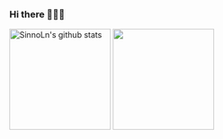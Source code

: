 ### Hi there 👋👋👋

<a href="https://github.com/SinnoLn"><img align="center" style="height:180px" src="https://github-readme-stats.vercel.app/api?username=SinnoLn&show_icons=true&include_all_commits=true&theme=dracula" alt="SinnoLn's github stats" /></a>
<a href="https://github.com/SinnoLn"><img align="center" style="height:180px" src="https://github-readme-stats.vercel.app/api/top-langs/?username=SinnoLn&layout=compact&theme=dracula&hide=jupyter%20notebook" /></a>

<!-- [![Solved.ac Profile](http://mazassumnida.wtf/api/v2/generate_badge?boj=jiny_0609)](https://solved.ac/jiny_0609/) --!>
<!-- <img src="https://github-readme-activity-graph.vercel.app/graph?username=SinnoLn&theme=react-dark&bg_color=fff&hide_border=true&line=adb5bd&color=000&point=000" width=94%/> --!>

